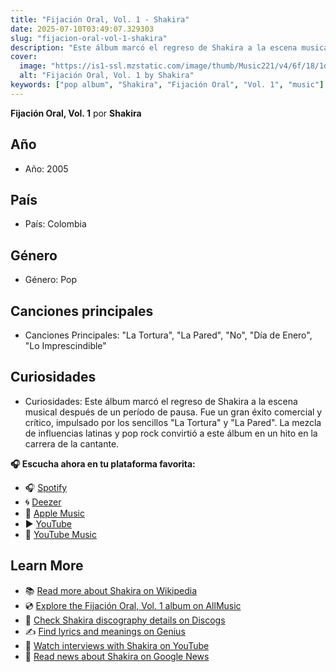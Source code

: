 ```yaml
---
title: "Fijación Oral, Vol. 1 - Shakira"
date: 2025-07-10T03:49:07.329303
slug: "fijacion-oral-vol-1-shakira"
description: "Este álbum marcó el regreso de Shakira a la escena musical después de un período de pausa."
cover:
  image: "https://is1-ssl.mzstatic.com/image/thumb/Music221/v4/6f/18/1d/6f181d45-8041-cbdc-2c79-bc7374d01207/196872648560.jpg/500x500bb.jpg"
  alt: "Fijación Oral, Vol. 1 by Shakira"
keywords: ["pop album", "Shakira", "Fijación Oral", "Vol. 1", "music"]
---
```


**Fijación Oral, Vol. 1** por **Shakira**

## Año
- Año: 2005
## País
- País: Colombia
## Género
- Género: Pop
## Canciones principales
- Canciones Principales: "La Tortura", "La Pared", "No", "Día de Enero", "Lo Imprescindible"
## Curiosidades
- Curiosidades: Este álbum marcó el regreso de Shakira a la escena musical después de un período de pausa. Fue un gran éxito comercial y crítico, impulsado por los sencillos "La Tortura" y "La Pared". La mezcla de influencias latinas y pop rock convirtió a este álbum en un hito en la carrera de la cantante.



**🎧 Escucha ahora en tu plataforma favorita:**

- 🎧 [Spotify](https://open.spotify.com/search/Fijaci%C3%B3n%20Oral%2C%20Vol.%201%20Shakira)
- 🌀 [Deezer](https://www.deezer.com/search/Fijaci%C3%B3n%20Oral%2C%20Vol.%201%20Shakira)
- 🍎 [Apple Music](https://music.apple.com/search?term=Fijaci%C3%B3n%20Oral%2C%20Vol.%201%20Shakira)
- ▶️ [YouTube](https://www.youtube.com/results?search_query=Fijaci%C3%B3n%20Oral%2C%20Vol.%201%20Shakira)
- 🎵 [YouTube Music](https://music.youtube.com/search?q=Fijaci%C3%B3n%20Oral%2C%20Vol.%201%20Shakira)

## Learn More

- 📚 [Read more about Shakira on Wikipedia](https://en.wikipedia.org/wiki/Shakira)
- 💿 [Explore the Fijación Oral, Vol. 1 album on AllMusic](https://www.allmusic.com/search/albums/Fijaci%C3%B3n+Oral%2C+Vol.+1)
- 📀 [Check Shakira discography details on Discogs](https://www.discogs.com/search/?q=Fijaci%C3%B3n+Oral%2C+Vol.+1+Shakira&type=all)
- ✍️ [Find lyrics and meanings on Genius](https://genius.com/search?q=Fijaci%C3%B3n+Oral%2C+Vol.+1%20Shakira)
- 🎤 [Watch interviews with Shakira on YouTube](https://www.youtube.com/results?search_query=Shakira+interview)
- 📰 [Read news about Shakira on Google News](https://news.google.com/search?q=Shakira)